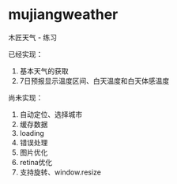 mujiangweather
==============

木匠天气 - 练习

已经实现：

1. 基本天气的获取
2. 7日预报显示温度区间、白天温度和白天体感温度

尚未实现：

1. 自动定位、选择城市
2. 缓存数据
3. loading
4. 错误处理
5. 图片优化
6. retina优化
7. 支持旋转、window.resize
